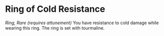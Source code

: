 # Ring of Cold Resistance

*Ring, Rare (requires attunement)*
You have resistance to cold damage while wearing this ring. The ring is set with tourmaline.
